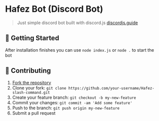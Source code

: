 # Hafez Bot (Discord Bot)
> Just simple discord bot built with discord.js [discordjs.guide](https://discordjs.guide)

## 🚀 Getting Started

After installation finishes you can use `node index.js` or `node .` to start the bot

## 🤝 Contributing

1. [Fork the repository](https://github.com/im-parsa/hafez-bot/fork)
2. Clone your fork: `git clone https://github.com/your-username/Hafez-slash-command.git`
3. Create your feature branch: `git checkout -b my-new-feature`
4. Commit your changes: `git commit -am 'Add some feature'`
5. Push to the branch: `git push origin my-new-feature`
6. Submit a pull request
